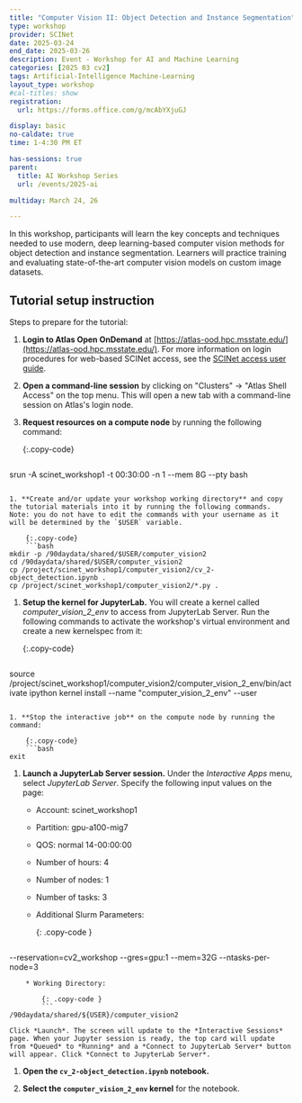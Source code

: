 ```yaml
---
title: "Computer Vision II: Object Detection and Instance Segmentation"
type: workshop
provider: SCINet
date: 2025-03-24
end_date: 2025-03-26
description: Event - Workshop for AI and Machine Learning
categories: [2025 03 cv2] 
tags: Artificial-Intelligence Machine-Learning
layout_type: workshop
#cal-titles: show
registration: 
  url: https://forms.office.com/g/mcAbYXjuGJ

display: basic
no-caldate: true
time: 1-4:30 PM ET

has-sessions: true
parent: 
  title: AI Workshop Series
  url: /events/2025-ai

multiday: March 24, 26

---
```


In this workshop, participants will learn the key concepts and techniques needed to use modern, deep learning-based computer vision methods for object detection and instance segmentation. Learners will practice training and evaluating state-of-the-art computer vision models on custom image datasets.

## Tutorial setup instruction

Steps to prepare for the tutorial:

1. **Login to Atlas Open OnDemand** at [https://atlas-ood.hpc.msstate.edu/](https://atlas-ood.hpc.msstate.edu/). For more information on login procedures for web-based SCINet access, see the [SCINet access user guide]({{site.baseurl}}/guides/access/web-based-login).

1. **Open a command-line session** by clicking on "Clusters" -> "Atlas Shell Access" on the top menu. This will open a new tab with a command-line session on Atlas's login node.

1. **Request resources on a compute node** by running the following command: 

    {:.copy-code}
    ```bash
srun -A scinet_workshop1 -t 00:30:00 -n 1 --mem 8G --pty bash 
```

1. **Create and/or update your workshop working directory** and copy the tutorial materials into it by running the following commands. Note: you do not have to edit the commands with your username as it will be determined by the `$USER` variable. 

    {:.copy-code}
    ```bash
mkdir -p /90daydata/shared/$USER/computer_vision2
cd /90daydata/shared/$USER/computer_vision2
cp /project/scinet_workshop1/computer_vision2/cv_2-object_detection.ipynb .
cp /project/scinet_workshop1/computer_vision2/*.py .
```

1. **Setup the kernel for JupyterLab.** You will create a kernel called *computer_vision_2_env* to access from JupyterLab Server. Run the following commands to activate the workshop's virtual environment and create a new kernelspec from it:

    {:.copy-code}
    ```bash
source /project/scinet_workshop1/computer_vision2/computer_vision_2_env/bin/activate
ipython kernel install --name "computer_vision_2_env" --user
```

1. **Stop the interactive job** on the compute node by running the command:

    {:.copy-code}
    ```bash
exit
```

1. **Launch a JupyterLab Server session.** Under the *Interactive Apps* menu, select *JupyterLab Server*. Specify the following input values on the page:

    * Account: scinet_workshop1
    * Partition: gpu-a100-mig7
    * QOS: normal 14-00:00:00
    * Number of hours: 4
    * Number of nodes: 1
    * Number of tasks: 3
    * Additional Slurm Parameters: 
        
        {: .copy-code }
        ```
--reservation=cv2_workshop --gres=gpu:1 --mem=32G --ntasks-per-node=3
```
    * Working Directory: 
        
        {: .copy-code }
        ```
/90daydata/shared/${USER}/computer_vision2
```
  
    Click *Launch*. The screen will update to the *Interactive Sessions* page. When your Jupyter session is ready, the top card will update from *Queued* to *Running* and a *Connect to JupyterLab Server* button will appear. Click *Connect to JupyterLab Server*.

1. **Open the `cv_2-object_detection.ipynb` notebook.**
  
1. **Select the `computer_vision_2_env` kernel** for the notebook.

